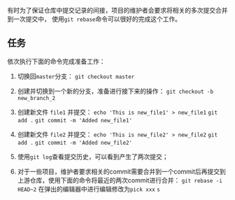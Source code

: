 有时为了保证仓库中提交记录的间接，项目的维护者会要求将相关的多次提交合并到一次提交中，
使用`git rebase`命令可以很好的完成这个工作。

## 任务

依次执行下面的命令完成准备工作：

1. 切换回`master`分支：
    `git checkout master`

2. 创建并切换到一个新的分支，准备进行接下来的操作：
    `git checkout -b new_branch_2`

3. 创建新文件 `file1` 并提交：
    `echo 'This is new_file1' > new_file1`
    `git add .`
    `git commit -m 'Added new_file1'`

4. 创建新文件 `file2` 并提交：
    `echo 'This is new_file2' > new_file2`
    `git add .`
    `git commit -m 'Added new_file2'`

5. 使用`git log`查看提交历史，可以看到产生了两次提交；
6. 对于一些项目，维护者要求相关的commit需要合并到一个commit后再提交到上游仓库，使用下面的命令将最近的两次commit进行合并：
    `git rebase -i HEAD~2`
在弹出的编辑器中进行编辑修改为`pick xxx` `s`
